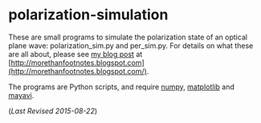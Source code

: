 # polarization-simulation

These are small programs to simulate the polarization state of an
optical plane wave: polarization_sim.py and per_sim.py.  For details
on what these are all about, please see
[my blog post](http://morethanfootnotes.blogspot.com/2015/08/notes-on-measuring-polarization.html?view=sidebar)
at [http://morethanfootnotes.blogspot.com](http://morethanfootnotes.blogspot.com/).

The programs are Python scripts, and require [numpy](http://www.numpy.org), [matplotlib](http://matplotlib.org/) and
[mayavi](http://docs.enthought.com/mayavi/mayavi/).


(*Last Revised 2015-08-22*)
